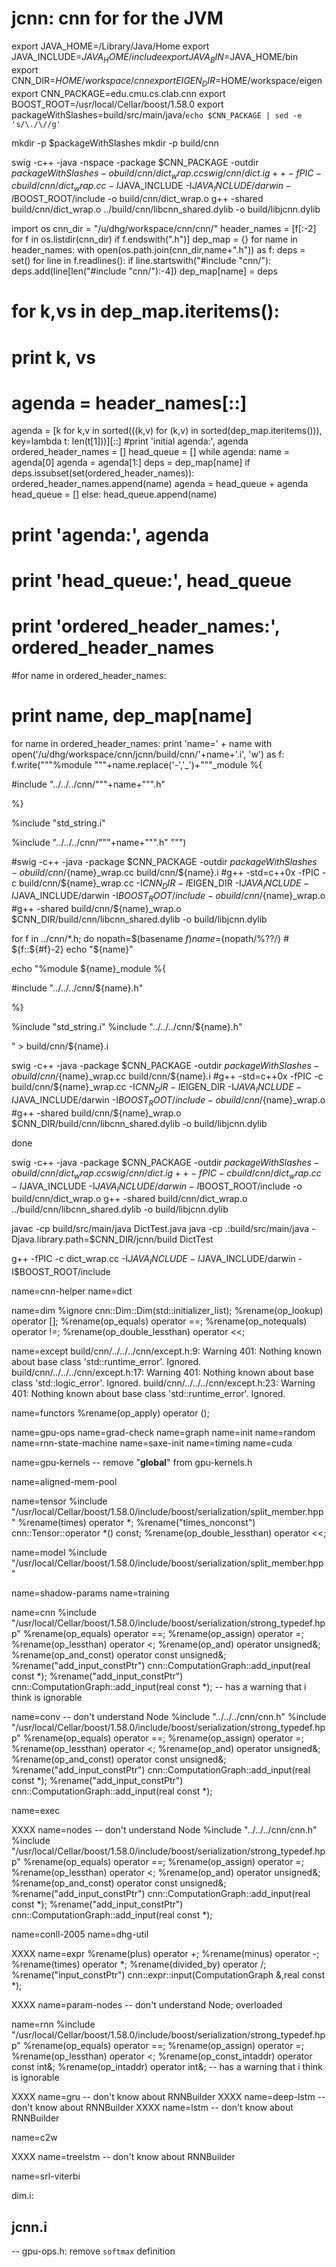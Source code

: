 # jcnn: cnn for for the JVM

export JAVA_HOME=/Library/Java/Home
export JAVA_INCLUDE=$JAVA_HOME/include
export JAVA_BIN=$JAVA_HOME/bin
export CNN_DIR=$HOME/workspace/cnn
export EIGEN_DIR=$HOME/workspace/eigen
export CNN_PACKAGE=edu.cmu.cs.clab.cnn
export BOOST_ROOT=/usr/local/Cellar/boost/1.58.0
export packageWithSlashes=build/src/main/java/`echo $CNN_PACKAGE | sed -e 's/\./\//g'`


mkdir -p $packageWithSlashes
mkdir -p build/cnn

swig -c++ -java -nspace -package $CNN_PACKAGE -outdir $packageWithSlashes -o build/cnn/dict_wrap.cc swig/cnn/dict.i
g++ -fPIC -c build/cnn/dict_wrap.cc -I$JAVA_INCLUDE -I$JAVA_INCLUDE/darwin -I$BOOST_ROOT/include -o build/cnn/dict_wrap.o
g++ -shared build/cnn/dict_wrap.o ../build/cnn/libcnn_shared.dylib -o build/libjcnn.dylib


import os
cnn_dir = "/u/dhg/workspace/cnn/cnn/"
header_names = [f[:-2] for f in os.listdir(cnn_dir) if f.endswith(".h")]
dep_map = {}
for name in header_names:
  with open(os.path.join(cnn_dir,name+".h")) as f:
    deps = set()
    for line in f.readlines():
      if line.startswith("#include \"cnn/"):
        deps.add(line[len("#include \"cnn/"):-4])
  dep_map[name] = deps

# for k,vs in dep_map.iteritems():
#   print k, vs

# agenda = header_names[::]
agenda = [k for k,v in sorted(((k,v) for (k,v) in sorted(dep_map.iteritems())), key=lambda t: len(t[1]))][::]
#print 'initial agenda:', agenda
ordered_header_names = []
head_queue = []
while agenda:
  name = agenda[0]
  agenda = agenda[1:]
  deps = dep_map[name]
  if deps.issubset(set(ordered_header_names)):
    ordered_header_names.append(name)
    agenda = head_queue + agenda
    head_queue = []
  else:
    head_queue.append(name)
#  print 'agenda:', agenda
#  print 'head_queue:', head_queue
#  print 'ordered_header_names:', ordered_header_names
    
    
#for name in ordered_header_names:
#  print name, dep_map[name]

<!-- 
with open('/u/dhg/workspace/cnn/jcnn/build/cnn/jcnn.i', 'w') as f:
  f.write("""%module cnn
%{\n
""")
  for name in ordered_header_names:
    f.write("#include \"../../../cnn/"+name+".h\"\n")
  f.write("""
%}\n
%include \"std_string.i\"
\n""")
  for name in ordered_header_names:
    f.write("%include \"../../../cnn/"+name+".h\"\n")

  swig -c++ -java -package $CNN_PACKAGE -outdir $packageWithSlashes -o build/cnn/cnn_wrap.cc build/cnn/cnn.i

  #swig -c++ -java -package $CNN_PACKAGE -outdir $packageWithSlashes -o build/cnn/${name}_wrap.cc build/cnn/${name}.i
  #g++ -std=c++0x -fPIC -c build/cnn/${name}_wrap.cc -I$CNN_DIR -I$EIGEN_DIR -I$JAVA_INCLUDE -I$JAVA_INCLUDE/darwin -I$BOOST_ROOT/include -o build/cnn/${name}_wrap.o
  #g++ -shared build/cnn/${name}_wrap.o $CNN_DIR/build/cnn/libcnn_shared.dylib -o build/libjcnn.dylib
done
 -->


for name in ordered_header_names:
  print 'name=' + name
  with open('/u/dhg/workspace/cnn/jcnn/build/cnn/'+name+'.i', 'w') as f:
    f.write("""%module """+name.replace('-','_')+"""_module
%{

#include \"../../../cnn/"""+name+""".h\"

%}

%include \"std_string.i\"

%include \"../../../cnn/"""+name+""".h\"
""")


  #swig -c++ -java -package $CNN_PACKAGE -outdir $packageWithSlashes -o build/cnn/${name}_wrap.cc build/cnn/${name}.i
  #g++ -std=c++0x -fPIC -c build/cnn/${name}_wrap.cc -I$CNN_DIR -I$EIGEN_DIR -I$JAVA_INCLUDE -I$JAVA_INCLUDE/darwin -I$BOOST_ROOT/include -o build/cnn/${name}_wrap.o
  #g++ -shared build/cnn/${name}_wrap.o $CNN_DIR/build/cnn/libcnn_shared.dylib -o build/libjcnn.dylib










for f in ../cnn/*.h; do
  nopath=$(basename $f)
  name=${nopath/%??/}  # ${f::${#f}-2}
  echo "${name}"

  echo "%module ${name}_module
%{

#include \"../../../cnn/${name}.h\"

%}

%include \"std_string.i\"
%include \"../../../cnn/${name}.h\"

" > build/cnn/${name}.i

  swig -c++ -java -package $CNN_PACKAGE -outdir $packageWithSlashes -o build/cnn/${name}_wrap.cc build/cnn/${name}.i
  #g++ -std=c++0x -fPIC -c build/cnn/${name}_wrap.cc -I$CNN_DIR -I$EIGEN_DIR -I$JAVA_INCLUDE -I$JAVA_INCLUDE/darwin -I$BOOST_ROOT/include -o build/cnn/${name}_wrap.o
  #g++ -shared build/cnn/${name}_wrap.o $CNN_DIR/build/cnn/libcnn_shared.dylib -o build/libjcnn.dylib
  
done







swig -c++ -java -package $CNN_PACKAGE -outdir $packageWithSlashes -o build/cnn/dict_wrap.cc swig/cnn/dict.i
g++ -fPIC -c build/cnn/dict_wrap.cc -I$JAVA_INCLUDE -I$JAVA_INCLUDE/darwin -I$BOOST_ROOT/include -o build/cnn/dict_wrap.o
g++ -shared build/cnn/dict_wrap.o ../build/cnn/libcnn_shared.dylib -o build/libjcnn.dylib

















javac -cp build/src/main/java DictTest.java
java -cp .:build/src/main/java -Djava.library.path=$CNN_DIR/jcnn/build DictTest













g++ -fPIC -c dict_wrap.cc -I$JAVA_INCLUDE -I$JAVA_INCLUDE/darwin -I$BOOST_ROOT/include


























name=cnn-helper
name=dict

name=dim
%ignore cnn::Dim::Dim(std::initializer_list<long>);
%rename(op_lookup) operator [];
%rename(op_equals) operator ==;
%rename(op_notequals) operator !=;
%rename(op_double_lessthan) operator <<;

name=except
build/cnn/../../../cnn/except.h:9: Warning 401: Nothing known about base class 'std::runtime_error'. Ignored.
build/cnn/../../../cnn/except.h:17: Warning 401: Nothing known about base class 'std::logic_error'. Ignored.
build/cnn/../../../cnn/except.h:23: Warning 401: Nothing known about base class 'std::runtime_error'. Ignored.

name=functors
%rename(op_apply) operator ();

name=gpu-ops
name=grad-check
name=graph
name=init
name=random
name=rnn-state-machine
name=saxe-init
name=timing
name=cuda

name=gpu-kernels
-- remove "__global__" from gpu-kernels.h

name=aligned-mem-pool

name=tensor
%include "/usr/local/Cellar/boost/1.58.0/include/boost/serialization/split_member.hpp"
%rename(times) operator *;
%rename("times_nonconst") cnn::Tensor::operator *() const;
%rename(op_double_lessthan) operator <<;

name=model
%include "/usr/local/Cellar/boost/1.58.0/include/boost/serialization/split_member.hpp"


name=shadow-params
name=training

name=cnn
%include "/usr/local/Cellar/boost/1.58.0/include/boost/serialization/strong_typedef.hpp"
%rename(op_equals) operator ==;
%rename(op_assign) operator =;
%rename(op_lessthan) operator <;
%rename(op_and) operator unsigned&;
%rename(op_and_const) operator const unsigned&;
%rename("add_input_constPtr") cnn::ComputationGraph::add_input(real const *);
%rename("add_input_constPtr") cnn::ComputationGraph::add_input(real const *);
-- has a warning that i think is ignorable

name=conv  -- don't understand Node
%include "../../../cnn/cnn.h"
%include "/usr/local/Cellar/boost/1.58.0/include/boost/serialization/strong_typedef.hpp"
%rename(op_equals) operator ==;
%rename(op_assign) operator =;
%rename(op_lessthan) operator <;
%rename(op_and) operator unsigned&;
%rename(op_and_const) operator const unsigned&;
%rename("add_input_constPtr") cnn::ComputationGraph::add_input(real const *);
%rename("add_input_constPtr") cnn::ComputationGraph::add_input(real const *);

name=exec

XXXX name=nodes  -- don't understand Node
%include "../../../cnn/cnn.h"
%include "/usr/local/Cellar/boost/1.58.0/include/boost/serialization/strong_typedef.hpp"
%rename(op_equals) operator ==;
%rename(op_assign) operator =;
%rename(op_lessthan) operator <;
%rename(op_and) operator unsigned&;
%rename(op_and_const) operator const unsigned&;
%rename("add_input_constPtr") cnn::ComputationGraph::add_input(real const *);
%rename("add_input_constPtr") cnn::ComputationGraph::add_input(real const *);

name=conll-2005
name=dhg-util

XXXX name=expr
%rename(plus) operator +;
%rename(minus) operator -;
%rename(times) operator *;
%rename(divided_by) operator /;
%rename("input_constPtr") cnn::expr::input(ComputationGraph &,real const *);

XXXX name=param-nodes  -- don't understand Node; overloaded

name=rnn
%include "/usr/local/Cellar/boost/1.58.0/include/boost/serialization/strong_typedef.hpp"
%rename(op_equals) operator ==;
%rename(op_assign) operator =;
%rename(op_lessthan) operator <;
%rename(op_const_intaddr) operator const int&;
%rename(op_intaddr) operator int&;
-- has a warning that i think is ignorable

XXXX name=gru   -- don't know about RNNBuilder
XXXX name=deep-lstm   -- don't know about RNNBuilder
XXXX name=lstm   -- don't know about RNNBuilder

name=c2w

XXXX name=treelstm   -- don't know about RNNBuilder

name=srl-viterbi



dim.i:

















## jcnn.i
-- gpu-ops.h: remove `softmax` definition








